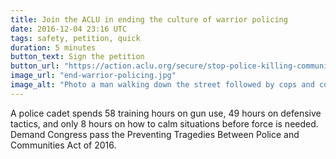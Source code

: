 ```yaml
---
title: Join the ACLU in ending the culture of warrior policing
date: 2016-12-04 23:16 UTC
tags: safety, petition, quick
duration: 5 minutes
button_text: Sign the petition
button_url: "https://action.aclu.org/secure/stop-police-killing-communities?ms=web_160711_criminallawreform_racialjustice_preventtragedies"
image_url: "end-warrior-policing.jpg"
image_alt: "Photo a man walking down the street followed by cops and cop cars"
---
```


A police cadet spends 58 training hours on gun use, 49 hours on
defensive tactics, and only 8 hours on how to calm situations before force is needed. Demand Congress pass the Preventing Tragedies Between Police and Communities Act of 2016.
